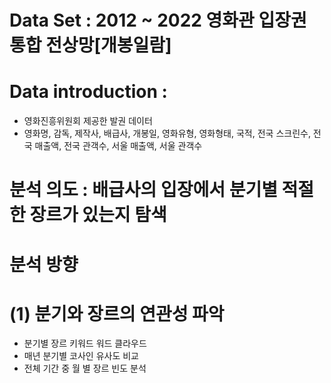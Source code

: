 # Data Set : 2012 ~ 2022 영화관 입장권 통합 전상망[개봉일람]

# Data introduction : 

- 영화진흥위원회 제공한 발권 데이터
- 영화명, 감독, 제작사, 배급사, 개봉일, 영화유형, 영화형태, 국적, 전국 스크린수, 전국 매출액, 전국 관객수, 서울 매출액, 서울 관객수

# 분석 의도 : 배급사의 입장에서 분기별 적절한 장르가 있는지 탐색

# 분석 방향 
# (1) 분기와 장르의 연관성 파악
- 분기별 장르 키워드 워드 클라우드
- 매년 분기별 코사인 유사도 비교
- 전체 기간 중 월 별 장르 빈도 분석

